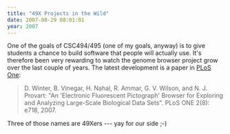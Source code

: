 ```yaml
---
title: "49X Projects in the Wild"
date: 2007-08-29 08:01:01
year: 2007
---
```

One of the goals of CSC494/495 (one of my goals, anyway) is to give students a chance to build software that people will actually use. It's therefore been very rewarding to watch the genome browser project grow over the last couple of years.  The latest development is a paper in <a href="http://dx.plos.org/10.1371/journal.pone.0000718">PLoS One</a>:
<blockquote>D. Winter, B. Vinegar, H. Nahal, R. Ammar, G. V. Wilson, and         N. J. Provart: "An 'Electronic Fluorescent Pictograph' Browser         for Exploring and Analyzing Large-Scale Biological Data         Sets". PLoS ONE 2(8): e718, 2007.</blockquote>
Three of those names are 49Xers --- yay for our side ;-)
